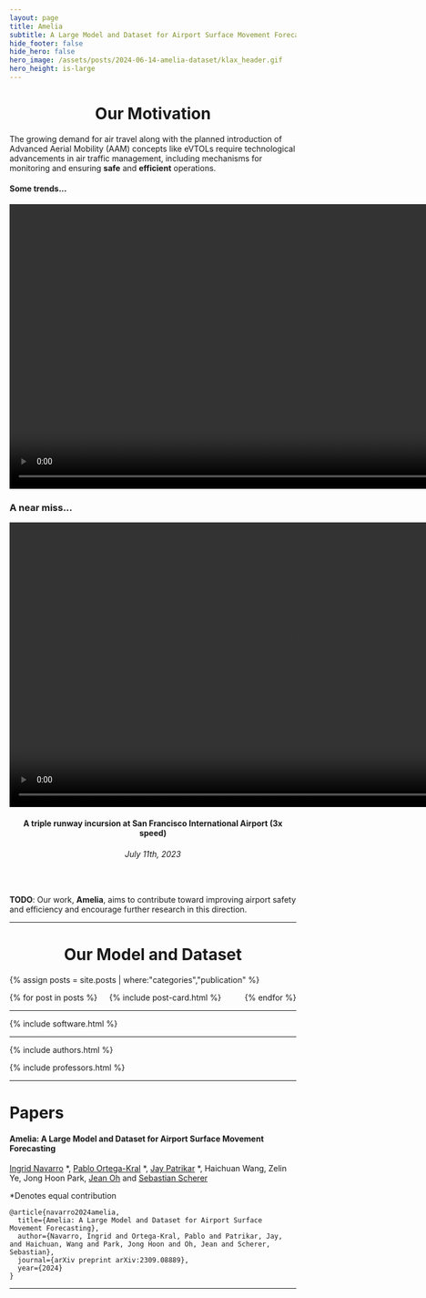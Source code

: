 ```yaml
---
layout: page
title: Amelia
subtitle: A Large Model and Dataset for Airport Surface Movement Forecasting
hide_footer: false
hide_hero: false
hero_image: /assets/posts/2024-06-14-amelia-dataset/klax_header.gif
hero_height: is-large
---
```


<div align="center"><h1 class="title">Our Motivation</h1></div>

The growing demand for air travel along with the planned introduction of Advanced Aerial Mobility (AAM) concepts like eVTOLs require technological advancements in air traffic management, including mechanisms for monitoring and ensuring **safe** and **efficient** operations.  

#### Some trends...

<div align="center">
  <video width="1000" autoplay loop muted>
    <source src="/assets/video/trends.webm" type="video/mp4" />
  </video>
</div>

### A near miss...

<div align="center">
  <video width="1000" autoplay loop muted playsinline>
    <source src="/assets/video/sfo_incursion_red.webm" type="video/mp4" />
  </video>
  <h4>A triple runway incursion at San Francisco International Airport (3x speed) </h4>
  <h6>July 11th, 2023 </h6>
</div>

<br>


**TODO**: Our work, **Amelia**, aims to contribute toward improving airport safety and efficiency and encourage further research in this direction. 

<hr>

<div align="center"><h1 class="title">Our Model and Dataset</h1></div>

{% assign posts = site.posts | where:"categories","publication" %}
<div class="columns is-multiline">
    {% for post in posts %}
        <div class="column is-6-desktop is-6-tablet">
            {% include post-card.html %}
        </div>
    {% endfor %}
</div>

<hr>

{% include software.html %}

<hr>

{% include authors.html %}

{% include professors.html %}

<hr>

# Papers

#### Amelia: A Large Model and Dataset for Airport Surface Movement Forecasting

[Ingrid Navarro](https://navars.xyz) *, [Pablo Ortega-Kral](https://paok-2001.github.io) *, [Jay Patrikar](https://www.jaypatrikar.me) *, Haichuan Wang, 
Zelin Ye, Jong Hoon Park, [Jean Oh](https://cmubig.github.io/team/jean_oh/) and [Sebastian Scherer](https://theairlab.org/team/sebastian/) 

*Denotes equal contribution 

<a class="button" itemprop="code" href="https://github.com/AmeliaCMU" target="_blank">
  <i class="fas fa-code fa-lg"></i>    
</a> 
<a class="button" itemprop="paper" href="https://arxiv.org/pdf/2309.08889" target="_blank">
  <i class="fas fa-file fa-lg"></i>    
</a> 

```
@article{navarro2024amelia,
  title={Amelia: A Large Model and Dataset for Airport Surface
Movement Forecasting},
  author={Navarro, Ingrid and Ortega-Kral, Pablo and Patrikar, Jay, and Haichuan, Wang and Park, Jong Hoon and Oh, Jean and Scherer, Sebastian},
  journal={arXiv preprint arXiv:2309.08889},
  year={2024}
}
```

<hr>